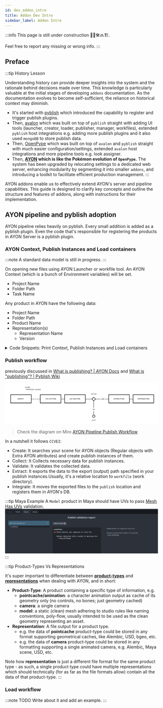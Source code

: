 ```yaml
---
id: dev_addon_intro
title: Addon Dev Intro
sidebar_label: Addon Intro
---
```


:::info
This page is still under construction 👷🚧🛠️🔜🏗️.

Feel free to report any missing or wrong info.
:::

## Preface

:::tip History Lesson

Understanding history can provide deeper insights into the system and the rationale behind decisions made over time. This knowledge is particularly valuable at the initial stages of developing `addons` documentation. As the documentation evolves to become self-sufficient, the reliance on historical context may diminish.

- It's started with [pyblish](https://github.com/pyblish/pyblish/wiki) which introduced the capability to register and trigger publish plugins. 
- Then, [avalon](https://getavalon.github.io/2.0/overview/) which was built on top of `pyblish` straight with adding UI tools (launcher, creator, loader, publisher, manager, workfiles), extended `pyblish` host integrations e.g. adding more publish plugins and it also used `mongoDB` to store publish data. 
- Then, [OpenPype](https://openpype.io/) which was built on top of `avalon` and `pyblish` straight with much easier configuration/settings, extended `avalon` host integrations and more pipeline tools e.g. look assigner.  
- Then, **[AYON](https://ayon.ynput.io/) which is like the Pokémon evolution of `OpenPype`.** The system has been upgraded by relocating settings to a dedicated web server, enhancing modularity by segmenting it into smaller `addons`, and introducing a toolkit to facilitate efficient production management.
:::

AYON addons enable us to effectively extend AYON's server and pipeline capabilities.
This guide is designed to clarify key concepts and outline the structure and features of addons, along with instructions for their implementation.

## AYON pipeline and pyblish adoption

AYON pipeline relies heavily on pyblish.
Every small addition is added as a pyblish plugin.
Even the code that's responsible for registering the products in AYON Server is a pyblish plugin.

### AYON Context, Publish Instances and Load containers

:::note
A standard data model is still in progress.
:::

On opening new files using AYON Launcher or workfile tool.
An AYON Context (which is a bunch of Environment variables) will be set.
- Project Name
- Folder Path
- Task Name

Any product in AYON have the following data:
- Project Name
- Folder Path
- Product Name
- Representation(s)
  - Representation Name
  - Version
  

<details><summary>Code Snippets: Print Context, Publish Instances and Load containers</summary>

Take a moment and explore the available data in context, publish instances and load containers.
Here you are some snippets to get started.

```python
## Print the Current Context
from ayon_core.pipeline.context_tools import get_current_context

print( 
  "Project: '{project_name}'\nFolder Path: '{folder_path}'\nTask Name: '{task_name}'"
  .format(
    **get_current_context()
  )
)
```

```python
## Access the existent publish instances via CreateContext 
from ayon_core.pipeline import registered_host
from ayon_core.pipeline.create import CreateContext

host = registered_host()
create_context = CreateContext(host)
for instance in create_context.instances:
    print("Instance: {}".format(instance.data["productName"]))
    # you can edit instances here
    # if some_condition:
    #   instance.data[key] = value
    pass

# To save change to context and instances
# context.save_changes()
```

```python
## Show Loaded Items
from ayon_core.pipeline import registered_host

host = registered_host()
containers = host.get_containers()
print("Loaded Items:")
for item in containers:
     print("  -", item["name"])
```
</details>


### Publish workflow

previously discussed in [What is publishing? | AYON Docs](artist_publish.md#what-is-publishing) and [What is "publishing"? | Pyblish Wiki](https://github.com/pyblish/pyblish/wiki/What-is-publishing)

![](assets/addon_dev/publish_diagram.png)

> Check the diagram on Miro [AYON Pipeline Publish Workflow](https://miro.com/app/board/uXjVMyPHrJg=/?share_link_id=550640792516)

In a nutshell it follows `CCVEI`: 
- Create: It searches your scene for AYON objects (Regular objects with Extra AYON attributes) and create publish instances of them.
- Collect: It Collects necessary data for publish instances.
- Validate: It validates the collected data.
- Extract: It exports the data to the export (output) path specified in your publish instances.Usually, it's a relative location to `workfile` (work directory).
- Integrate: It moves the exported files to the `publish` location and registers them in AYON's DB.

:::tip Maya Example
A `Model` product in Maya should have UVs to pass [Mesh Has UVs](https://github.com/ynput/ayon-maya/blob/develop/client/ayon_maya/plugins/publish/validate_mesh_has_uv.py) validation.
![](assets/addon_dev/publish_validation_error.png)
:::

:::tip Product-Types Vs Representations

It's super important to differentiate between **[product-types](artist_concepts.md#product)** and **[representations](artist_concepts.md#representation)** when dealing with AYON, and in short:

* **Product-Type**: A product containing a specific type of information, e.g.
  * **pointcache/animation**: a character animation output as cache of its geometry only (no controls, no bones; just geometry cached)
  * **camera**: a single camera
  * **model**: a static (clean) mesh adhering to studio rules like naming conventions, poly-flow, usually intended to be used as the clean geometry representing an asset.
* **Representation**: A file output for a product type.
  * e.g. the data of **pointcache** product-type could be stored in any format supporting geometrical caches, like Alembic, USD, bgeo, etc.
  * e.g. the data of **camera** product-type could be stored in any formatting supporting a single animated camera, e.g. Alembic, Maya scene, USD, etc.

Note how **representation** is just a different file format for the same product type - as such, a single product type could have multiple representations which should technically (for as far as the file formats allow) contain all the data of that product-type.
:::

### Load workflow
:::note TODO
Write about it and add an example.
:::